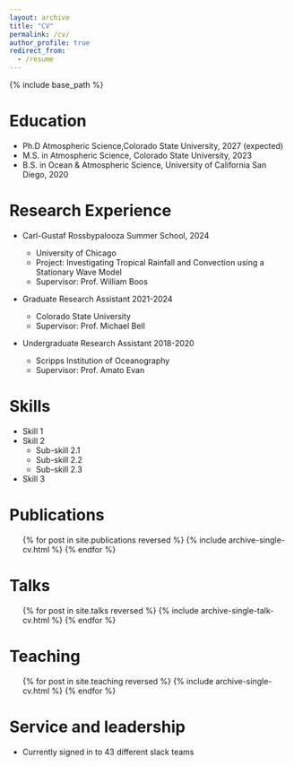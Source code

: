 ```yaml
---
layout: archive
title: "CV"
permalink: /cv/
author_profile: true
redirect_from:
  - /resume
---
```


{% include base_path %}

Education
======
* Ph.D Atmospheric Science,Colorado State University, 2027 (expected)
* M.S. in Atmospheric Science, Colorado State University, 2023
* B.S. in Ocean & Atmospheric Science, University of California San Diego, 2020

Research Experience
======
* Carl-Gustaf Rossbypalooza Summer School, 2024 
  * University of Chicago
  * Project: Investigating Tropical Rainfall and Convection using a Stationary Wave Model 
  * Supervisor: Prof. William Boos

* Graduate Research Assistant 2021-2024
  * Colorado State University  
  * Supervisor: Prof. Michael Bell 

* Undergraduate Research Assistant 2018-2020 
  * Scripps Institution of Oceanography 
  * Supervisor: Prof. Amato Evan
  
Skills
======
* Skill 1
* Skill 2
  * Sub-skill 2.1
  * Sub-skill 2.2
  * Sub-skill 2.3
* Skill 3

Publications
======
  <ul>{% for post in site.publications reversed %}
    {% include archive-single-cv.html %}
  {% endfor %}</ul>
  
Talks
======
  <ul>{% for post in site.talks reversed %}
    {% include archive-single-talk-cv.html  %}
  {% endfor %}</ul>
  
Teaching
======
  <ul>{% for post in site.teaching reversed %}
    {% include archive-single-cv.html %}
  {% endfor %}</ul>
  
Service and leadership
======
* Currently signed in to 43 different slack teams
